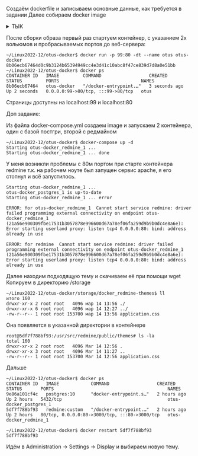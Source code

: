 Создаём dockerfile и записываем основные данные, как требуется в задании
Далее собираем docker image

<details>
  <summary>ТЫК</summary>

```
~/Linux2022-12/otus-docker$ docker build -t otus-docker .
Sending build context to Docker daemon  45.57kB
Step 1/4 : FROM nginx:latest
 ---> 904b8cb13b93
Step 2/4 : RUN apt update && apt install nano -y
 ---> Using cache
 ---> 5cb9dc513f1d
Step 3/4 : VOLUME /usr/share/nginx/html
 ---> Using cache
 ---> e564f53e0e99
Step 4/4 : VOLUME /var/log/nginx
 ---> Using cache
 ---> 2863539aec3c
Successfully built 2863539aec3c
Successfully tagged otus-docker:latest
```
</details>

После сборки образа первый раз стартуем контейнер, с указанием 2х вольюмов и пробрасываемых портов до веб-сервера:

```
~/Linux2022-12/otus-docker$ docker run -p 99:80 -dt --name otus otus-docker
8b06ecb67464d0c9b3124b65394949cc4e3d41c10abc8f47ce839d7d8a0e51bb
~/Linux2022-12/otus-docker$ docker ps
CONTAINER ID   IMAGE         COMMAND                  CREATED         STATUS         PORTS                               NAMES
8b06ecb67464   otus-docker   "/docker-entrypoint.…"   3 seconds ago   Up 2 seconds   0.0.0.0:99->80/tcp, :::99->80/tcp   otus
```
Страницы доступны на localhost:99 и localhost:80

Доп задание:

Из файла docker-compose.yml создаем image и запускаем 2 контейнера, один с базой постгри, второй с редмайном

```
~/Linux2022-12/otus-docker$ docker-compose up -d
Starting otus-docker_redmine_1 ... 
Starting otus-docker_redmine_1 ... done
```
У меня возникли проблемы с 80м портом при старте контейнера redmine т.к. на рабочем ноуте был запущен сервис apache, я его стопнул и всё запустилось.

```
Starting otus-docker_redmine_1 ... 
otus-docker_postgres_1 is up-to-date
Starting otus-docker_redmine_1 ... error

ERROR: for otus-docker_redmine_1  Cannot start service redmine: driver failed programming external connectivity on endpoint otus-docker_redmine_1 (21a56e900309fbe17531b3057878e996600d67a78ef06fa259d9b9b0dc4e8a6e): Error starting userland proxy: listen tcp4 0.0.0.0:80: bind: address already in use

ERROR: for redmine  Cannot start service redmine: driver failed programming external connectivity on endpoint otus-docker_redmine_1 (21a56e900309fbe17531b3057878e996600d67a78ef06fa259d9b9b0dc4e8a6e): Error starting userland proxy: listen tcp4 0.0.0.0:80: bind: address already in use
```
Далее находим подходящую тему и скачиваем её при помощи wget
Копируем в директорию /storage
```
~/Linux2022-12/otus-docker/storage/docker_redmine-themes$ ll
итого 160
drwxr-xr-x 2 root root   4096 мар 14 13:56 ./
drwxr-xr-x 6 root root   4096 мар 14 12:27 ../
-rw-r--r-- 1 root root 153700 мар 14 13:56 application.css
```
Она появляется в указанной директории в контейнере
```
root@5df7f788bf93:/usr/src/redmine/public/themes# ls -la
total 160
drwxr-xr-x 2 root root   4096 Mar 14 12:56 .
drwxr-xr-x 3 root root   4096 Mar 14 11:27 ..
-rw-r--r-- 1 root root 153700 Mar 14 12:56 application.css
```
Дальше 
```
~/Linux2022-12/otus-docker$ docker ps
CONTAINER ID   IMAGE            COMMAND                  CREATED       STATUS       PORTS                                           NAMES
9e86a101cf4c   postgres:10      "docker-entrypoint.s…"   2 hours ago   Up 2 hours   5432/tcp                                        otus-docker_postgres_1
5df7f788bf93   redmine:custom   "/docker-entrypoint.…"   2 hours ago   Up 2 hours   80/tcp, 0.0.0.0:80->3000/tcp, :::80->3000/tcp   otus-docker_redmine_1

~/Linux2022-12/otus-docker$ docker restart 5df7f788bf93
5df7f788bf93
```
Идём в Administration -> Settings -> Display и выбираем новую тему.
